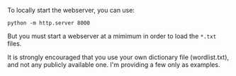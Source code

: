 To locally start the webserver, you can use:

```
python -m http.server 8000
```

But you must start a webserver at a mimimum in order to load the `*.txt` files.

It is strongly encouraged that you use your own dictionary file (wordlist.txt), and not any publicly available one.  I'm providing a few only as examples.
